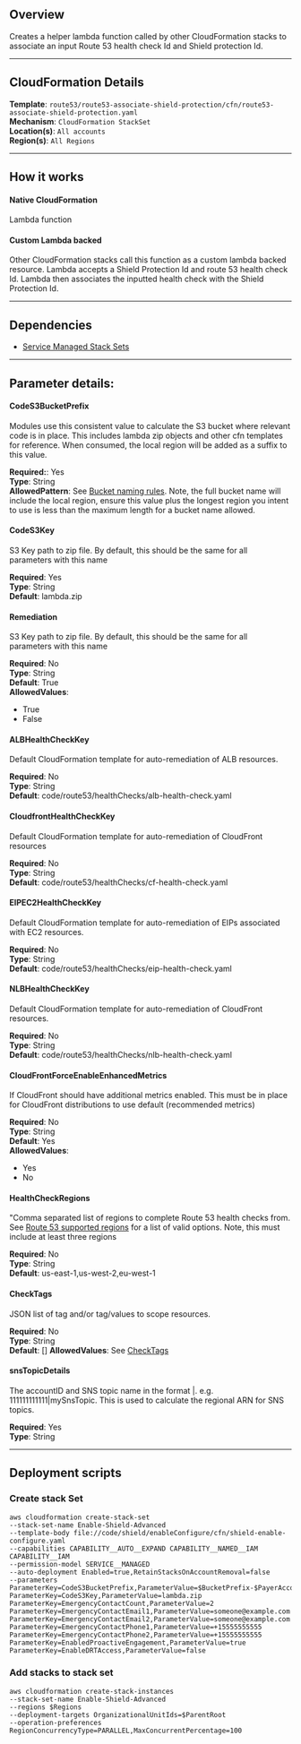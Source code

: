 ## Overview
Creates a helper lambda function called by other CloudFormation stacks to associate an input Route 53 health check Id and Shield protection Id.

_____

## CloudFormation Details

__Template__: `route53/route53-associate-shield-protection/cfn/route53-associate-shield-protection.yaml`  
__Mechanism__: `CloudFormation StackSet`  
__Location(s)__: `All accounts`  
__Region(s)__: `All Regions`

____
## How it works

#### Native CloudFormation
Lambda function

#### Custom Lambda backed
Other CloudFormation stacks call this function as a custom lambda backed resource.  Lambda accepts a Shield Protection Id and route 53 health check Id.  Lambda then associates the inputted health check with the Shield Protection Id.
_____

## Dependencies
* [Service Managed Stack Sets](../../prerequisites.md)  
_____

## Parameter details:

#### CodeS3BucketPrefix
Modules use this consistent value to calculate the S3 bucket where relevant code is in place.  This includes lambda zip objects and other cfn templates for reference.  When consumed, the local region will be added as a suffix to this value.

__Required:__: Yes  
__Type__: String  
__AllowedPattern__: See [Bucket naming rules](https://docs.aws.amazon.com/AmazonS3/latest/userguide/bucketnamingrules.html).  Note, the full bucket name will include the local region, ensure this value plus the longest region you intent to use is less than the maximum length for a bucket name allowed.


#### CodeS3Key
S3 Key path to zip file.  By default, this should be the same for all parameters with this name

__Required__: Yes  
__Type__: String  
__Default__: lambda.zip  


#### Remediation
S3 Key path to zip file.  By default, this should be the same for all parameters with this name

__Required__: No  
__Type__: String  
__Default__: True  
__AllowedValues__:  
  * True  
  * False  

#### ALBHealthCheckKey
Default CloudFormation template for auto-remediation of ALB resources.

__Required__: No  
__Type__: String  
__Default__: code/route53/healthChecks/alb-health-check.yaml

#### CloudfrontHealthCheckKey
Default CloudFormation template for auto-remediation of CloudFront resources

__Required__: No  
__Type__: String  
__Default__: code/route53/healthChecks/cf-health-check.yaml


#### EIPEC2HealthCheckKey
Default CloudFormation template for auto-remediation of EIPs associated with EC2 resources.

__Required__: No  
__Type__: String  
__Default__: code/route53/healthChecks/eip-health-check.yaml


#### NLBHealthCheckKey
Default CloudFormation template for auto-remediation of CloudFront resources.

__Required__: No  
__Type__: String  
__Default__: code/route53/healthChecks/nlb-health-check.yaml

#### CloudFrontForceEnableEnhancedMetrics
If CloudFront should have additional metrics enabled.  This must be in place for CloudFront distributions to use default (recommended metrics)

__Required__: No  
__Type__: String  
__Default__: Yes  
__AllowedValues__:
  * Yes
  * No

#### HealthCheckRegions
"Comma separated list of regions to complete Route 53 health checks from.  See [Route 53 supported regions](https://docs.aws.amazon.com/Route53/latest/APIReference/API_HealthCheckConfig.html#Route53-Type-HealthCheckConfig-Regions) for a list of valid options.  Note, this must include at least three regions

__Required__: No  
__Type__: String  
__Default__: us-east-1,us-west-2,eu-west-1

#### CheckTags
JSON list of tag and/or tag/values to scope resources.

__Required__: No  
__Type__: String  
__Default__: []
__AllowedValues__: See [CheckTags](/references/checktag.md)

#### snsTopicDetails
The accountID and SNS topic name in the format <AccountId>|<SnsTopicName>.  e.g. 111111111111|mySnsTopic.  This is used to calculate the regional ARN for SNS topics.

__Required__: Yes  
__Type__: String

_____

## Deployment scripts
### Create stack Set

```
aws cloudformation create-stack-set  
--stack-set-name Enable-Shield-Advanced  
--template-body file://code/shield/enableConfigure/cfn/shield-enable-configure.yaml  
--capabilities CAPABILITY__AUTO__EXPAND CAPABILITY__NAMED__IAM CAPABILITY__IAM  
--permission-model SERVICE__MANAGED  
--auto-deployment Enabled=true,RetainStacksOnAccountRemoval=false  
--parameters  
ParameterKey=CodeS3BucketPrefix,ParameterValue=$BucketPrefix-$PayerAccountId  
ParameterKey=CodeS3Key,ParameterValue=lambda.zip  
ParameterKey=EmergencyContactCount,ParameterValue=2  
ParameterKey=EmergencyContactEmail1,ParameterValue=someone@example.com  
ParameterKey=EmergencyContactEmail2,ParameterValue=someone@example.com  
ParameterKey=EmergencyContactPhone1,ParameterValue=+15555555555  
ParameterKey=EmergencyContactPhone2,ParameterValue=+15555555555  
ParameterKey=EnabledProactiveEngagement,ParameterValue=true  
ParameterKey=EnableDRTAccess,ParameterValue=false
```

### Add stacks to stack set
```
aws cloudformation create-stack-instances  
--stack-set-name Enable-Shield-Advanced  
--regions $Regions
--deployment-targets OrganizationalUnitIds=$ParentRoot  
--operation-preferences RegionConcurrencyType=PARALLEL,MaxConcurrentPercentage=100
```
